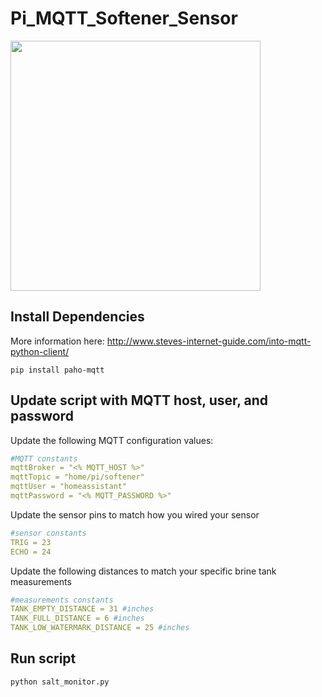 # Pi_MQTT_Softener_Sensor
<img width=400px src="https://1.bp.blogspot.com/-F2rXYfAIOEc/YX7KNLvLqzI/AAAAAAADJnM/aOAcIuVaH1o9GbwqdOzH94Dmtd5BpjLrwCLcBGAsYHQ/s2543/20211029_233734.jpg">

## Install Dependencies
More information here: http://www.steves-internet-guide.com/into-mqtt-python-client/
```
pip install paho-mqtt
```

## Update script with MQTT host, user, and password
Update the following MQTT configuration values:
```yaml
#MQTT constants
mqttBroker = "<% MQTT_HOST %>"
mqttTopic = "home/pi/softener"
mqttUser = "homeassistant"
mqttPassword = "<% MQTT_PASSWORD %>"
```
Update the sensor pins to match how you wired your sensor
```yaml
#sensor constants
TRIG = 23
ECHO = 24
```

Update the following distances to match your specific brine tank measurements
```yaml
#measurements constants
TANK_EMPTY_DISTANCE = 31 #inches
TANK_FULL_DISTANCE = 6 #inches
TANK_LOW_WATERMARK_DISTANCE = 25 #inches
```

## Run script
```
python salt_monitor.py
```
